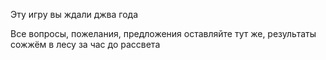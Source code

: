 Эту игру вы ждали джва года

Все вопросы, пожелания, предложения оставляйте тут же, результаты сожжём в лесу за час до рассвета
